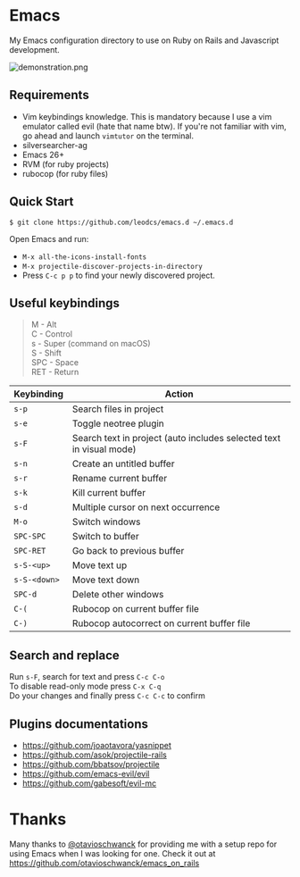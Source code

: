 # Emacs

My Emacs configuration directory to use on Ruby on Rails and Javascript development.

![demonstration.png](https://i.imgur.com/KLaF6ny.png)

## Requirements

- Vim keybindings knowledge. This is mandatory because I use a vim emulator called evil (hate that name btw). If you're not familiar with vim, go ahead and launch `vimtutor` on the terminal.
- silversearcher-ag
- Emacs 26+
- RVM (for ruby projects)
- rubocop (for ruby files)

## Quick Start

`$ git clone https://github.com/leodcs/emacs.d ~/.emacs.d`

Open Emacs and run:
- `M-x all-the-icons-install-fonts`
- `M-x projectile-discover-projects-in-directory`
- Press `C-c p p` to find your newly discovered project.

## Useful keybindings

> M - Alt <br/>
> C - Control <br/>
> s - Super (command on macOS) <br/>
> S - Shift <br/>
> SPC - Space <br/>
> RET - Return <br/>

| Keybinding | Action |
| ---------- | ------ |
| `s-p` | Search files in project |
| `s-e` | Toggle neotree plugin |
| `s-F` | Search text in project (auto includes selected text in visual mode) |
| `s-n` | Create an untitled buffer |
| `s-r` | Rename current buffer |
| `s-k` | Kill current buffer |
| `s-d` | Multiple cursor on next occurrence |
| `M-o` | Switch windows |
| `SPC-SPC` | Switch to buffer |
| `SPC-RET` | Go back to previous buffer |
| `s-S-<up>` | Move text up |
| `s-S-<down>` | Move text down |
| `SPC-d` | Delete other windows |
| `C-(` | Rubocop on current buffer file |
| `C-)` | Rubocop autocorrect on current buffer file |


## Search and replace

Run `s-F`, search for text and press `C-c C-o` <br/>
To disable read-only mode press `C-x C-q` <br/>
Do your changes and finally press `C-c C-c` to confirm

## Plugins documentations

- https://github.com/joaotavora/yasnippet
- https://github.com/asok/projectile-rails
- https://github.com/bbatsov/projectile
- https://github.com/emacs-evil/evil
- https://github.com/gabesoft/evil-mc

# Thanks
Many thanks to [@otavioschwanck](https://github.com/otavioschwanck) for providing me with a setup repo for using Emacs when I was looking for one. Check it out at https://github.com/otavioschwanck/emacs_on_rails
